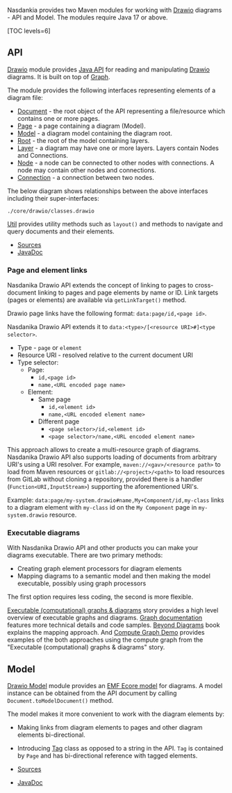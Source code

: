 Nasdankia provides two Maven modules for working with [Drawio](https://www.drawio.com/) diagrams - API and Model. 
The modules require Java 17 or above.

[TOC levels=6]

## API

[Drawio](https://mvnrepository.com/artifact/org.nasdanika.core/drawio) module provides [Java API](https://javadoc.io/doc/org.nasdanika.core/drawio) for reading and manipulating [Drawio](https://www.drawio.com/) diagrams.
It is built on top of [Graph](../graph/index.html).

The module provides the following interfaces representing elements of a diagram file:

* [Document](https://javadoc.io/doc/org.nasdanika.core/drawio/latest/org.nasdanika.drawio/org/nasdanika/drawio/Document.html) - the root object of the API representing a file/resource which contains one or more pages. 
* [Page](https://javadoc.io/doc/org.nasdanika.core/drawio/latest/org.nasdanika.drawio/org/nasdanika/drawio/Page.html) - a page containing a diagram (Model).
* [Model](https://javadoc.io/doc/org.nasdanika.core/drawio/latest/org.nasdanika.drawio/org/nasdanika/drawio/Model.html) - a diagram model containing the diagram root.
* [Root](https://javadoc.io/doc/org.nasdanika.core/drawio/latest/org.nasdanika.drawio/org/nasdanika/drawio/Root.html) - the root of the model containing layers.
* [Layer](https://javadoc.io/doc/org.nasdanika.core/drawio/latest/org.nasdanika.drawio/org/nasdanika/drawio/Layer.html) - a diagram may have one or more layers. Layers contain Nodes and Connections.
* [Node](https://javadoc.io/doc/org.nasdanika.core/drawio/latest/org.nasdanika.drawio/org/nasdanika/drawio/Node.html) - a node can be connected to other nodes with connections. A node may contain other nodes and connections.
* [Connection](https://javadoc.io/doc/org.nasdanika.core/drawio/latest/org.nasdanika.drawio/org/nasdanika/drawio/Connection.html) - a connection between two nodes. 

The below diagram shows relationships between the above interfaces including their super-interfaces:

```drawio-resource
./core/drawio/classes.drawio
```

[Util](https://javadoc.io/doc/org.nasdanika.core/drawio/latest/org.nasdanika.drawio/org/nasdanika/drawio/Util.html) provides utility methods such as ``layout()`` and methods to navigate and query documents and their elements.

* [Sources](https://github.com/Nasdanika/core/tree/master/drawio) 
* [JavaDoc](https://javadoc.io/doc/org.nasdanika.core/drawio)

### Page and element links

Nasdanika Drawio API extends the concept of linking to pages to cross-document linking to pages and page elements by name or ID.
Link targets (pages or elements) are available via ``getLinkTarget()`` method.

Drawio page links have the following format: ``data:page/id,<page id>``.

Nasdanika Drawio API extends it to  ``data:<type>/[<resource URI>#]<type selector>``.

* Type - ``page`` or ``element``
* Resource URI - resolved relative to the current document URI
* Type selector:
    * Page:
        * ``id,<page id>``
        * ``name,<URL encoded page name>``
    * Element:
        * Same page
            * ``id,<element id>``
            * ``name,<URL encoded element name>``
        * Different page
            * ``<page selector>/id,<element id>``
            * ``<page selector>/name,<URL encoded element name>``
        
This approach allows to create a multi-resource graph of diagrams. 
Nasdanika Drawio API also supports loading of documents from arbitrary URI's using a URI resolver. 
For example, ``maven://<gav>/<resource path>`` to load from Maven resources or ``gitlab://<project>/<path>`` to load resources from GitLab without cloning a repository, provided there is a handler (``Function<URI,InputStream>``) supporting the aforementioned URI's. 

Example: ``data:page/my-system.drawio#name,My+Component/id,my-class`` links to a diagram element with ``my-class`` id on the ``My Component`` page in ``my-system.drawio`` resource. 

### Executable diagrams

With Nasdanika Drawio API and other products you can make your diagrams executable.
There are two primary methods:

* Creating graph element processors for diagram elements
* Mapping diagrams to a semantic model and then making the model executable, possibly using graph processors

The first option requires less coding, the second is more flexible.

[Executable (computational) graphs & diagrams](https://medium.com/nasdanika/executable-computational-graphs-diagrams-1eeffc80976d) story provides a high level overview of executable graphs and diagrams.
[Graph documentation](../graph/index.html) features more technical details and code samples.
[Beyond Diagrams](https://leanpub.com/beyond-diagrams) book explains the mapping approach.
And [Compute Graph Demo](https://github.com/Nasdanika-Demos/compute-graph) provides examples of the both approaches using the compute graph from the "Executable (computational) graphs & diagrams" story.

## Model

[Drawio Model](https://mvnrepository.com/artifact/org.nasdanika.core/drawio-model) module provides an [EMF Ecore model](https://drawio.models.nasdanika.org/) for diagrams. 
A model instance can be obtained from the API document by calling ``Document.toModelDocument()`` method.

The model makes it more convenient to work with the diagram elements by:

* Making links from diagram elements to pages and other diagram elements bi-directional.
* Introducing [Tag](https://javadoc.io/doc/org.nasdanika.core/drawio-model/latest/org.nasdanika.drawio.model/org/nasdanika/drawio/model/Tag.html) class as opposed to a string in the API. ``Tag`` is contained by ``Page`` and has bi-directional reference with tagged elements.

* [Sources](https://github.com/Nasdanika/core/tree/master/drawio.model)
* [JavaDoc](https://javadoc.io/doc/org.nasdanika.core/drawio-model)
 